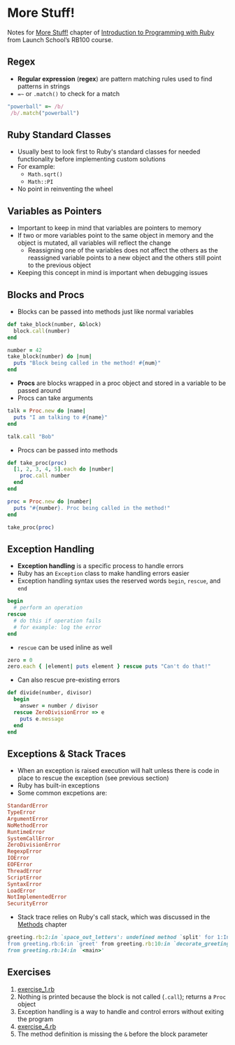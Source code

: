 # More Stuff!

Notes for [More Stuff!](https://launchschool.com/books/ruby/read/more_stuff) chapter of [Introduction to Programming with Ruby](https://launchschool.com/books/ruby/read/hashes) from Launch School’s RB100 course.

## Regex
* **Regular expression** (**regex**) are pattern matching rules used to find patterns in strings
* `=~` or `.match()` to check for a match
```ruby
"powerball" =~ /b/
 /b/.match("powerball")
```

## Ruby Standard Classes
* Usually best to look first to Ruby's standard classes for needed functionality before implementing custom solutions
* For example:
  * `Math.sqrt()`
  * `Math::PI`
* No point in reinventing the wheel

## Variables as Pointers
* Important to keep in mind that variables are pointers to memory
* If two or more variables point to the same object in memory and the object is mutated, all variables will reflect the change
  * Reassigning one of the variables does not affect the others as the reassigned variable points to a new object and the others still point to the previous object
* Keeping this concept in mind is important when debugging issues

## Blocks and Procs
* Blocks can be passed into methods just like normal variables
```ruby
def take_block(number, &block)
  block.call(number)
end

number = 42
take_block(number) do |num|
  puts "Block being called in the method! #{num}"
end
```
* **Procs** are blocks wrapped in a proc object and stored in a variable to be passed around
* Procs can take arguments
```ruby
talk = Proc.new do |name|
  puts "I am talking to #{name}"
end

talk.call "Bob"
```
* Procs can be passed into methods
```ruby
def take_proc(proc)
  [1, 2, 3, 4, 5].each do |number|
    proc.call number
  end
end

proc = Proc.new do |number|
  puts "#{number}. Proc being called in the method!"
end

take_proc(proc)
```

## Exception Handling
* **Exception handling** is a specific process to handle errors
* Ruby has an `Exception` class to make handling errors easier
* Exception handling syntax uses the reserved words `begin`, `rescue`, and `end`
```ruby
begin
  # perform an operation
rescue
  # do this if operation fails
  # for example: log the error
end
```
* `rescue` can be used inline as well
```ruby
zero = 0
zero.each { |element| puts element } rescue puts "Can't do that!"
```
* Can also rescue pre-existing errors
```ruby
def divide(number, divisor)
  begin
    answer = number / divisor
  rescue ZeroDivisionError => e
    puts e.message
  end
end
```

## Exceptions & Stack Traces
* When an exception is raised execution will halt unless there is code in place to rescue the exception (see previous section)
* Ruby has built-in exceptions
* Some common excpetions are:
```ruby
StandardError
TypeError
ArgumentError
NoMethodError
RuntimeError
SystemCallError
ZeroDivisionError
RegexpError
IOError
EOFError
ThreadError
ScriptError
SyntaxError
LoadError
NotImplementedError
SecurityError
```
* Stack trace relies on Ruby's call stack, which was discussed in the [Methods](methods/notes.md) chapter
```ruby
greeting.rb:2:in `space_out_letters': undefined method `split' for 1:Integer (NoMethodError)
from greeting.rb:6:in `greet' from greeting.rb:10:in `decorate_greeting'
from greeting.rb:14:in `<main>'
```

## Exercises
1. [exercise_1.rb](exercise_1.rb)
1. Nothing is printed because the block is not called (`.call`); returns a `Proc` object
1. Exception handling is a way to handle and control errors without exiting the program
1. [exercise_4.rb](exercise_4.rb)
1. The method definition is missing the `&` before the block parameter
